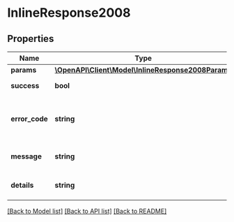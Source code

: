 # InlineResponse2008

## Properties
Name | Type | Description | Notes
------------ | ------------- | ------------- | -------------
**params** | [**\OpenAPI\Client\Model\InlineResponse2008Params**](InlineResponse2008Params.md) |  | 
**success** | **bool** | Успешность операции | 
**error_code** | **string** | Код ошибки. «0» в случае успеха | 
**message** | **string** | Краткое описание ошибки | [optional] 
**details** | **string** | Подробное описание ошибки | [optional] 

[[Back to Model list]](../README.md#documentation-for-models) [[Back to API list]](../README.md#documentation-for-api-endpoints) [[Back to README]](../README.md)


